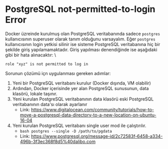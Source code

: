# PostgreSQL not-permitted-to-login Error
Docker üzreinde kurulmuş olan PostgreSQL veritabanında sadece `postgres` kullanıcısının superuser olarak tanım olduğunu varsayalım. Eğer `postgres` kullanıcısının login yetkisi silinir ise sisteme PostgreSQL veritabanına hiç bir şekilde giriş yapılamamaktadır. Giriş yapılması denendiğinde ise aşağıdaki gibi bir hata alınacaktır: \

```role "xyz" is not permitted to log in```

Sorunun çözümü içn uygulanması gereken adımlar:

1. Yeni bir PostgreSQL veritabanı kurulur (Docker dışında, VM olabilir)
2. Ardından, Docker içerisinde yer alan PostgreSQL sunusunun, data klasörü, lokale taşınır.
3. Yeni kurulan PostgreSQL veritabanının data klasörü eski PostgreSQL veritabanının data'sı olarak ayarlanır
	- Link: https://www.digitalocean.com/community/tutorials/how-to-move-a-postgresql-data-directory-to-a-new-location-on-ubuntu-16-04
4. Yeni kurulan PostgreSQL veritabanı single user mod ile çalıştırılır.
    - ```bash postgres --single -D /path/to/pgdata ```
	- Link: https://www.postgresql.org/message-id/2c72583f-6458-a334-496b-3f3ec368f8d5%40dalibo.com